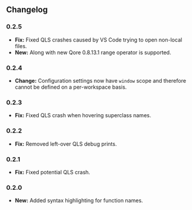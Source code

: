 ## Changelog

### 0.2.5

* **Fix:** Fixed QLS crashes caused by VS Code trying to open non-local files.
* **New:** Along with new Qore 0.8.13.1 range operator is supported.

### 0.2.4

* **Change:** Configuration settings now have `window` scope and therefore cannot be defined on a per-workspace basis.

### 0.2.3

* **Fix:** Fixed QLS crash when hovering superclass names.

### 0.2.2

* **Fix:** Removed left-over QLS debug prints.

### 0.2.1

* **Fix:** Fixed potential QLS crash.

### 0.2.0

* **New:** Added syntax highlighting for function names.

